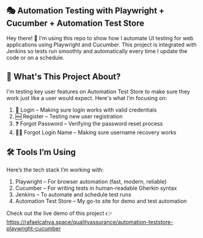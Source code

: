 ## 🎭 Automation Testing with Playwright + Cucumber + Automation Test Store

Hey there! 👋 I'm using this repo to show how I automate UI testing for web applications using Playwright and Cucumber.
This project is integrated with Jenkins so tests run smoothly and automatically every time I update the code or on a schedule.

## 🎯 What's This Project About?
I'm testing key user features on Automation Test Store to make sure they work just like a user would expect. Here's what I’m focusing on:
1. 🔐 Login – Making sure login works with valid credentials
2. 🆕 Register – Testing new user registration
3. ❓ Forgot Password – Verifying the password reset process
4. 🧑‍💻 Forgot Login Name – Making sure username recovery works

## 🛠️ Tools I’m Using
Here’s the tech stack I’m working with:
1. Playwright – For browser automation (fast, modern, reliable)
2. Cucumber – For writing tests in human-readable Gherkin syntax
3. Jenkins – To automate and schedule test runs
4. Automation Test Store – My go-to site for demo and test automation

Check out the live demo of this project 👉 https://rafaelcahya.space/qualityassurance/automation-teststore-playwright-cucumber

